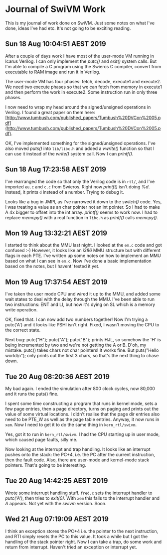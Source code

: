 # Journal of SwiVM Work

This is my journal of work done on SwiVM. Just some notes on what I've
done, ideas I've had etc. It's not going to be exciting reading.

## Sun 18 Aug 10:04:51 AEST 2019

After a couple of days work I have most of the user-mode VM running in
Icarus Verilog. I can only implement the *putc()* and *exit()* system
calls. But I'm able to compile a C program using the Swieros C compiler,
convert from executable to RAM image and run it in Verilog.

The user-mode VM has four phases: fetch, decode, execute1 and execute2.
We need two execute phases so that we can fetch from memory in execute1
and then perform the work in execute2. Some instruction run in only
three phases.

I now need to wrap my head around the signed/unsigned operations in Verilog.
I found a great paper on them here:
[http://www.tumbush.com/published_papers/Tumbush%20DVCon%2005.pdf](http://www.tumbush.com/published_papers/Tumbush%20DVCon%2005.pdf).

OK, I've implemented something for the signed/unsigned operations.
I've also moved *puts()* into `lib/libc.h` and added a *vwrite()*
function so that I can use it instead of the *write()* system call.
Now I can *printf()*.


## Sun 18 Aug 17:23:58 AEST 2019

I've rearranged the code so that only the Verilog code is in `rtl/`,
and I've imported `eu.c` and `c.c` from Swieros. Right now *printf()*
isn't doing *%d*. Instead, it prints `d` instead of a number. Trying to
debug it.

Looks like a bug in JMPI, as I've narrowed it down to the *switch()*
code. Yes, I was treating a value as an char pointer not an
int pointer. So I had to make A 4x bigger to offset into the int
array. *printf()* seems to work now. I had to replace *memcpy()* with
a real function in `libc.h` as *printf()* calls *memcpy()*.

## Mon 19 Aug 13:32:21 AEST 2019

I started to think about the MMU last night. I looked at the `em.c`
code and got confused :-) However, it looks like an *i386* MMU structure
but with different flags in each PTE. I've written up some notes on how
to implement an MMU based on what I can see in `em.c`. Now I've done a
basic implementation based on the notes, but I havent' tested it yet.

## Mon 19 Aug 17:37:54 AEST 2019

I've taken the user mode CPU and wired it up to the MMU, and added some
wait states to deal with the delay through the MMU. I've been able to
run two instructions: ENT and LI, but now it's dying on SL which is a
memory write operation.

OK, fixed that. I can now add two numbers together! Now I'm trying a
putc('A') and it looks like PSHI isn't right. Fixed, I wasn't moving
the CPU to the correct state.

Next bug: putc("H"); putc("A"); putc("B"); prints HJL, so somehow the
'H' is being incremented by two and we're not getting the A or B. D'oh,
my mistake. putc() takes chars not char pointers! It works fine. But
puts("Hello world\n"); only prints out the first 3 chars, so that's the
next thing to chase down.

## Tue 20 Aug 08:20:36 AEST 2019

My bad again. I ended the simulation after 800 clock cycles, now
80,000 and it runs the puts() fine.

I spent some time constructing a program that runs in kernel mode,
sets a few page entries, then a page directory, turns on paging
and prints out the value of some virtual locations. I didn't realise
that the page dir entries also need to be PTE_W as well as the page
table entries. Anyway, it now runs in `xem`. Now I need to get it
to do the same thing in `kern_rtl/swivm`.

Yes, got it to run in `kern_rtl/swivm`. I had the CPU starting up
in user mode, which caused page faults, silly me.

Now looking at the interrupt and trap handling. It looks like
an interrupt pushes onto the stack: the PC+4, i.e. the PC
after the current instruction, then the fault code. Also, there
are user-mode and kernel-mode stack pointers. That's going to
be interesting.

## Tue 20 Aug 14:42:25 AEST 2019

Wrote some interrupt handling stuff. `fred.c` sets the interrupt
handler to *putc('A')*, then tries to *exit(0)*. With `xem`
this falls to the interrupt handler and *A* appears. Not yet
with the *swivm* version. Soon.

## Wed 21 Aug 07:19:09 AEST 2019

I think an exception stores the PC+4 i.e. the pointer to the
next instruction, and RTI simply resets the PC to this value.
It took a while but I got the handling of the stack pointer
right. Now I can take a trap, do some work and return from
interrupt. Haven't tried an exception or interrupt yet.
